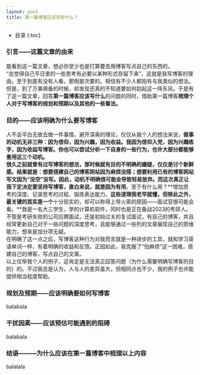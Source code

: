 ```yaml
---
layout: post
title: 第一篇博客应该写些什么？
---
```


* 目录
{:toc}

### 引言——这篇文章的由来
能看到这一篇文章，想必你至少也是打算要去用博客写点自己的东西的。<br>
“总觉得自己平日里的一些思考有必要以某种形式存留下来”，这就是我写博客的理由。至于到底有没有人看，那倒是次要的。相信有不少人都抱有与我类似的想法。<br>
但是，到了万事俱备的时候，却发现还真的不知道要如何刮起这一阵东风。于是有了这一篇文章，回答**第一篇博客应该写什么**的问题的同时，借助第一篇博客**梳理个人对于写博客的规划和预期以及其他的一些看法。**<br>

### 目的——应该明确为什么要写博客
人不会平白无故去做一件事情，避开深奥的理论，仅仅从我个人的想法来说，**做事的动机无非三种：因为信仰，因为兴趣，因为收益。**我因为信仰入党，因为兴趣练字，因为收益写博客。你也可以尝试分析一下自身的一些行为，也许大部分都能够套用这三个动机。<br>
很久之前就曾有过写博客的想法，那时候就有目的不明确的嫌疑，**仅仅是讨个新鲜感**。结果就是：想要搭建自己的博客网站因为麻烦没搭；想要利用已有的博客网站写文因为“没空”没写。因此，动机不明确很可能会导致轻易放弃。而这次真正让我下定决定要坚持写博客，直白来说，就是因为**有用**。至于有什么用？**增加思考的深度、记录思考的过程、锻炼表达能力。**这些道理我老早就懂，但除此之外，最关键的其实是一个**十分现实的，却可以称得上导火索的原因——面试官很可能会看。**我是一名大三学生，学的计算机软件，同时也是正在备战2023的考研人。不管是考研失败的公司应聘面试，还是初始过关的复试面试，有自己的博客，并且经常更新自己对于一些问题的深度思考，且能够通过一些列的文章展现自己的思维能力，想来是加分项无疑。<br>
在明确了这一点之后，写博客这种行为对我而言就是一种进步的工具，就和学习英语单词一样，有着明确的收益和反馈。正因如此，我克服了“怕麻烦”这一困难，搭建自己的博客，写点自己的文章。<br>
以上仅举我个人的例子，这肯定是无法真正回答问题（为什么需要明确写博客的目的）的。不过我总是认为，人与人的差异虽大，但相同点也不少，我的例子也许能提供相当程度帮助。

### 规划及预期——应该明确要如何写博客
balabala

### 干扰因素——应该预估可能遇到的阻碍
balabala

### 结语———为什么应该在第一篇博客中梳理以上内容
balalala
